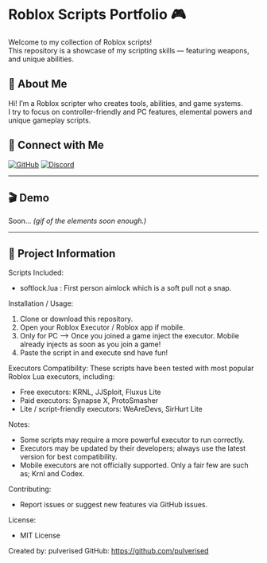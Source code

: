 
# Roblox Scripts Portfolio 🎮

Welcome to my collection of Roblox scripts!  
This repository is a showcase of my scripting skills — featuring weapons, and unique abilities.  



## 👤 About Me
Hi! I’m a Roblox scripter who creates tools, abilities, and game systems.  
I try to focus on controller-friendly and PC features, elemental powers and unique gameplay scripts.  

## 🔗 Connect with Me
[![GitHub](https://img.shields.io/badge/GitHub-000?logo=github&logoColor=white)](https://github.com/pulverised)
[![Discord](https://img.shields.io/badge/Discord-5865F2?logo=discord&logoColor=white)](https://discordapp.com/users/1237312966509203480)

---

## 🎬 Demo
Soon...
*(gif of the elements soon enough.)*  

---

## 📂 Project Information

Scripts Included:
- softlock.lua      : First person aimlock which is a soft pull not a snap.

Installation / Usage:
1. Clone or download this repository.
2. Open your Roblox Executor / Roblox app if mobile.
3. Only for PC --> Once you joined a game inject the executor.
   Mobile already injects as soon as you join a game!
4. Paste the script in and execute snd have fun!


Executors Compatibility:
These scripts have been tested with most popular Roblox Lua executors, including:
- Free executors: KRNL, JJSploit, Fluxus Lite
- Paid executors: Synapse X, ProtoSmasher
- Lite / script-friendly executors: WeAreDevs, SirHurt Lite

Notes:
- Some scripts may require a more powerful executor to run correctly.
- Executors may be updated by their developers; always use the latest version for best compatibility.
- Mobile executors are not officially supported. Only a fair few are such as; Krnl and Codex.

Contributing:
- Report issues or suggest new features via GitHub issues.

License:
- MIT License

Created by: pulverised
GitHub: https://github.com/pulverised
